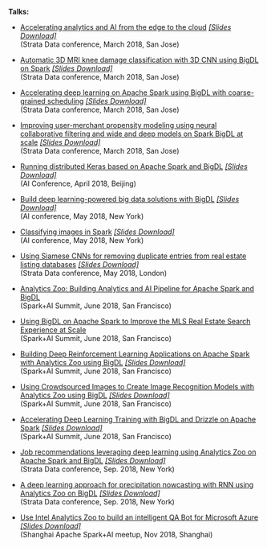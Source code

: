 **Talks:**

* [Accelerating analytics and AI from the edge to the cloud](https://conferences.oreilly.com/strata/strata-ca-2018/public/schedule/detail/66393)  *[[Slides Download]](https://cdn.oreillystatic.com/en/assets/1/event/269/Accelerating%20analytics%20and%20AI%20from%20the%20edge%20to%20the%20cloud%20_sponsored%20by%20Intel_%20Presentation.pdf)*<br />(Strata Data conference, March 2018, San Jose)

* [Automatic 3D MRI knee damage classification with 3D CNN using BigDL on Spark](https://conferences.oreilly.com/strata/strata-ca-2018/public/schedule/detail/64023)  *[[Slides Download]](https://cdn.oreillystatic.com/en/assets/1/event/269/Automatic%203D%20MRI%20knee%20damage%20classification%20with%203D%20CNN%20using%20BigDL%20on%20Spark%20Presentation.pdf)*<br /> (Strata Data conference, March 2018, San Jose)

* [Accelerating deep learning on Apache Spark using BigDL with coarse-grained scheduling](https://conferences.oreilly.com/strata/strata-ca-2018/public/schedule/detail/63960)  *[[Slides Download]](https://cdn.oreillystatic.com/en/assets/1/event/269/Accelerating%20deep%20learning%20on%20Apache%20Spark%20using%20BigDL%20with%20coarse-grained%20scheduling%20Presentation.pptx)*<br /> (Strata Data conference, March 2018, San Jose)

* [Improving user-merchant propensity modeling using neural collaborative filtering and wide and deep models on Spark BigDL at scale](https://conferences.oreilly.com/strata/strata-ca-2018/public/schedule/detail/63897)  *[[Slides Download]](https://cdn.oreillystatic.com/en/assets/1/event/269/Improving%20user-merchant%20propensity%20modeling%20using%20neural%20collaborative%20filtering%20and%20wide%20and%20deep%20models%20on%20Spark%20BigDL%20at%20scale%20Presentation.pdf)*<br /> (Strata Data conference, March 2018, San Jose)

* [Running distributed Keras based on Apache Spark and BigDL](https://ai.oreilly.com.cn/ai-cn-2018/public/schedule/detail/64845)  *[[Slides Download]](https://github.com/analytics-zoo/analytics-zoo.github.io/blob/master/presentations/Analytics%20Zoo%20tutorial.pdf)*<br />(AI Conference, April 2018, Beijing)

* [Build deep learning-powered big data solutions with BigDL](https://conferences.oreilly.com/artificial-intelligence/ai-ny-2018/public/schedule/detail/68590)  *[[Slides Download]](https://cdn.oreillystatic.com/en/assets/1/event/280/Build%20deep%20learning-powered%20big%20data%20solutions%20with%20BigDL%20Presentation.pdf)*<br /> (AI conference, May 2018, New York)

* [Classifying images in Spark](https://conferences.oreilly.com/artificial-intelligence/ai-ny-2018/public/schedule/detail/64939)  *[[Slides Download]](https://cdn.oreillystatic.com/en/assets/1/event/280/Classifying%20images%20in%20Spark%20Presentation.pdf)*<br /> (AI conference, May 2018, New York)

* [Using Siamese CNNs for removing duplicate entries from real estate listing databases](https://conferences.oreilly.com/strata/strata-eu-2018/public/schedule/detail/65518)  *[[Slides Download]](https://cdn.oreillystatic.com/en/assets/1/event/267/Using%20Siamese%20CNNs%20for%20removing%20duplicate%20entries%20from%20real%20estate%20listing%20databases%20Presentation.pdf)*<br /> (Strata Data conference, May 2018, London)

* [Analytics Zoo: Building Analytics and AI Pipeline for Apache Spark and BigDL](https://databricks.com/session/analytics-zoo-building-analytics-and-ai-pipeline-for-apache-spark-and-bigdl)<br /> (Spark+AI Summit, June 2018, San Francisco)

* [Using BigDL on Apache Spark to Improve the MLS Real Estate Search Experience at Scale](https://databricks.com/session/using-bigdl-on-apache-spark-to-improve-the-mls-real-estate-search-experience-at-scale)<br /> (Spark+AI Summit, June 2018, San Francisco)

* [Building Deep Reinforcement Learning Applications on Apache Spark with Analytics Zoo using BigDL](https://databricks.com/session/building-deep-reinforcement-learning-applications-on-apache-spark-using-bigdl)  *[[Slides Download]](https://github.com/analytics-zoo/analytics-zoo.github.io/blob/master/presentations/Building%20Deep%20Reinforcement%20Learning%20Applications%20on%20Apache%20Spark%20with%20Analytics%20Zoo%20using%20BigDL.pdf)*<br /> (Spark+AI Summit, June 2018, San Francisco)

* [Using Crowdsourced Images to Create Image Recognition Models with Analytics Zoo using BigDL](https://databricks.com/session/using-crowdsourced-images-to-create-image-recognition-models-with-bigdl)  *[[Slides Download]](https://github.com/analytics-zoo/analytics-zoo.github.io/blob/master/presentations/Using%20Crowdsourced%20Images%20to%20Create%20Image%20Recognition%20Models%20with%20Analytics%20Zoo%20using%20BigDL.pdf)*<br /> (Spark+AI Summit, June 2018, San Francisco)

* [Accelerating Deep Learning Training with BigDL and Drizzle on Apache Spark](https://databricks.com/session/accelerating-deep-learning-training-with-bigdl-and-drizzle-on-apache-spark)  *[[Slides Download]](https://github.com/analytics-zoo/analytics-zoo.github.io/blob/master/presentations/Accelerating%20deep%20learning%20on%20apache%20spark%20Using%20BigDL%20with%20coarse-grained%20scheduling.pdf)*<br /> (Spark+AI Summit, June 2018, San Francisco)

* [Job recommendations leveraging deep learning using Analytics Zoo on Apache Spark and BigDL](https://conferences.oreilly.com/strata/strata-ny-2018/public/schedule/detail/69113)  *[[Slides Download]](https://cdn.oreillystatic.com/en/assets/1/event/278/Job%20recommendations%20leveraging%20deep%20learning%20using%20Analytics%20Zoo%20on%20Apache%20Spark%20and%20BigDL%20Presentation.pdf)*<br /> (Strata Data conference, Sep. 2018, New York)

* [A deep learning approach for precipitation nowcasting with RNN using Analytics Zoo on BigDL](https://conferences.oreilly.com/strata/strata-ny-2018/public/schedule/detail/69413)  *[[Slides Download]](https://github.com/analytics-zoo/analytics-zoo.github.io/blob/master/presentations/A%20deep%20learning%20approach%20for%20precipitation%20nowcasting%20with%20RNN%20using%20Analytics%20Zoo%20on%20BigDL.pdf)*<br /> (Strata Data conference, Sep. 2018, New York)

* [Use Intel Analytics Zoo to build an intelligent QA Bot for Microsoft Azure](https://www.meetup.com/Shanghai-Apache-Spark-AI-Meetup/)   *[[Slides Download]](https://github.com/analytics-zoo/analytics-zoo.github.io/blob/master/presentations/Use%20Intel%20Analytics%20Zoo%20to%20build%20an%20intelligent%20QA%20Bot%20for%20Microsoft%20Azure.pdf)* <br /> (Shanghai Apache Spark+AI meetup, Nov 2018, Shanghai)
